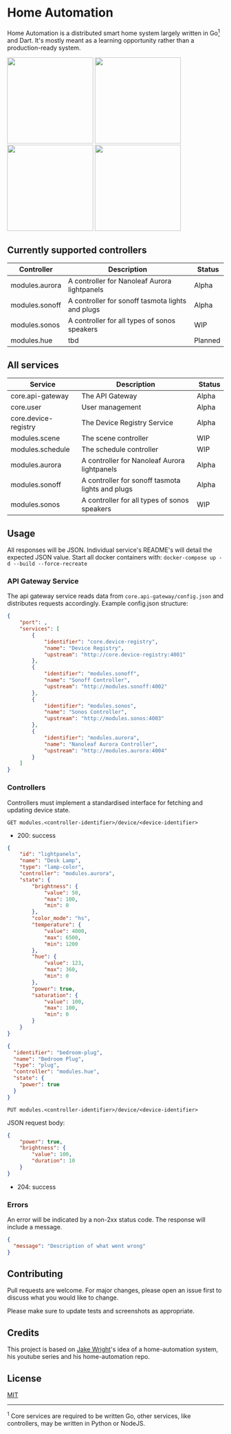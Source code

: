 # Home Automation

Home Automation is a distributed smart home system largely written in Go[<sup>1</sup>](#1) and Dart.
It's mostly meant as a learning opportunity rather than a production-ready system.

<kbd><img src=".github/screenshots/setup_light.png" width=200/></kbd>
<kbd><img src=".github/screenshots/setup_dark.png" width=200/></kbd>
<kbd><img src=".github/screenshots/home_dark.png" width=200/></kbd>
<kbd><img src=".github/screenshots/profile_dark.png" width=200/></kbd>

## Currently supported controllers

| Controller | Description | Status |
| --- | --- | --- |
| modules.aurora | A controller for Nanoleaf Aurora lightpanels      | Alpha |
| modules.sonoff | A controller for sonoff tasmota lights and plugs  | Alpha |
| modules.sonos  | A controller for all types of sonos speakers      | WIP   |
| modules.hue    | tbd                                               | Planned |

## All services

| Service | Description | Status |
| --- | --- | --- |
| core.api-gateway      | The API Gateway                                   | Alpha |
| core.user             | User management                                   | Alpha |
| core.device-registry  | The Device Registry Service                       | Alpha |
| modules.scene         | The scene controller                              | WIP   |
| modules.schedule      | The schedule controller                           | WIP   |
| modules.aurora        | A controller for Nanoleaf Aurora lightpanels      | Alpha |
| modules.sonoff        | A controller for sonoff tasmota lights and plugs  | Alpha |
| modules.sonos         | A controller for all types of sonos speakers      | WIP   |

## Usage

All responses will be JSON. Individual service's README's will detail the expected JSON value.
Start all docker containers with: `docker-compose up -d --build --force-recreate`

### API Gateway Service

The api gateway service reads data from `core.api-gateway/config.json` and distributes requests accordingly.
Example config.json structure:
```json
{
    "port": ,
    "services": [
        {
            "identifier": "core.device-registry",
            "name": "Device Registry",
            "upstream": "http://core.device-registry:4001"
        },
        {
            "identifier": "modules.sonoff",
            "name": "Sonoff Controller",
            "upstream": "http://modules.sonoff:4002"
        },
        {
            "identifier": "modules.sonos",
            "name": "Sonos Controller",
            "upstream": "http://modules.sonos:4003"
        },
        {
            "identifier": "modules.aurora",
            "name": "Nanoleaf Aurora Controller",
            "upstream": "http://modules.aurora:4004"
        }
    ]
}
```

### Controllers

Controllers must implement a standardised interface for fetching and updating device state.

`GET modules.<controller-identifier>/device/<device-identifier>`

- 200: success

```json
{
    "id": "lightpanels",
    "name": "Desk Lamp",
    "type": "lamp-color",
    "controller": "modules.aurora",
    "state": {
        "brightness": {
            "value": 50,
            "max": 100,
            "min": 0
        },
        "color_mode": "hs",
        "temperature": {
            "value": 4000,
            "max": 6500,
            "min": 1200
        },
        "hue": {
            "value": 123,
            "max": 360,
            "min": 0
        },
        "power": true,
        "saturation": {
            "value": 100,
            "max": 100,
            "min": 0
        }
    }
}
```

```json
{
  "identifier": "bedroom-plug",
  "name": "Bedroom Plug",
  "type": "plug",
  "controller": "modules.hue",
  "state": {
    "power": true
  }
}
```

`PUT modules.<controller-identifier>/device/<device-identifier>`

JSON request body:

```json
{
    "power": true,
    "brightness": {
        "value": 100,
        "duration": 10
    }
}
```

- 204: success

### Errors

An error will be indicated by a non-2xx status code. The response will include a message.

```json
{
  "message": "Description of what went wrong"
}
```

## Contributing
Pull requests are welcome. For major changes, please open an issue first to discuss what you would like to change.

Please make sure to update tests and screenshots as appropriate.

## Credits
This project is based on [Jake Wright](https://github.com/jakewright)'s idea of a home-automation system, his youtube series and his home-automation repo.

## License
[MIT](https://choosealicense.com/licenses/mit/)

---
<sup>1</sup> <a class="anchor" id="1">Core services are required to be written Go, other services, like controllers, may be written in Python or NodeJS.</a>
